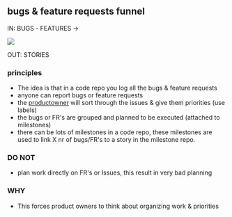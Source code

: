 ## bugs & feature requests funnel

IN: BUGS - FEATURES ->

![](http://www.rocketwatcher.com/wp-content/uploads/2011/01/Funnel-mod.jpg)

OUT: STORIES

### principles

- The idea is that in a code repo you log all the bugs & feature requests
- anyone can report bugs or feature requests
- the [productowner](roles.md) will sort through the issues & give them priorities (use labels)
- the bugs or FR's are grouped and planned to be executed (attached to milestones)
- there can be lots of milestones in a code repo, these milestones are used to link X nr of bugs/FR's to a story in the milestone repo.


### DO NOT

- plan work directly on FR's or Issues, this result in very bad planning

### WHY

- This forces product owners to think about organizing work & priorities


